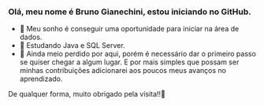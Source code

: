 ### Olá, meu nome é Bruno Gianechini, estou iniciando no GitHub.

- 🔭 Meu sonho é conseguir uma oportunidade para iniciar na área de dados.
- 🌱 Estudando Java e SQL Server.
- 🤔 Ainda meio perdido por aqui, porém é necessário dar o primeiro passo se quiser chegar a algum lugar. E por mais simples que possam ser minhas contribuições adicionarei aos poucos meus avanços no aprendizado.

De qualquer forma, muito obrigado pela visita!!👋
